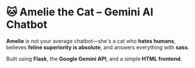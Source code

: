 # 🐱 Amelie the Cat – Gemini AI Chatbot

**Amelie** is not your average chatbot—she's a cat who **hates humans**, believes **feline superiority is absolute**, and answers everything with **sass**.  

Built using **Flask**, the **Google Gemini API**, and a simple **HTML frontend**.
